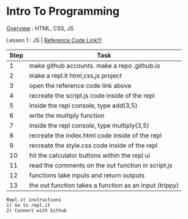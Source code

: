 # Intro To Programming
<a href = "/lessons/overview.html">Overview</a> : HTML, CSS, JS

Lesson 1 : JS | <a href = "https://github.com/jacoby149/calculator">Reference Code Link!!!</a>

| Step | Task                                                       |
| ---- | ---------------------------------------------------------- |
| 1    | make github accounts. make a repo <yourusername>.github.io |
| 2    | make a repl.it html,css,js project                         |
| 3    | open the reference code link above                         |
| 4    | recreate the script.js code inside of the repl             |
| 5    | inside the repl console, type add(3,5)                     |
| 6    | write the multiply function                                |
| 7    | inside the repl console, type multiply(3,5)                |
| 8    | recreate the index.html code inside of the repl            |
| 9    | recreate the style.css code inside of the repl             |
| 10   | hit the calculator buttons within the repl ui              |
| 11   | read the comments on the out function in script.js         |
| 12   | functions take inputs and return outputs                   |
| 13   | the out function takes a function as an input (trippy)     |

```
Repl.it instructions
1) Go to repl.it
2) Connect with Github
```
